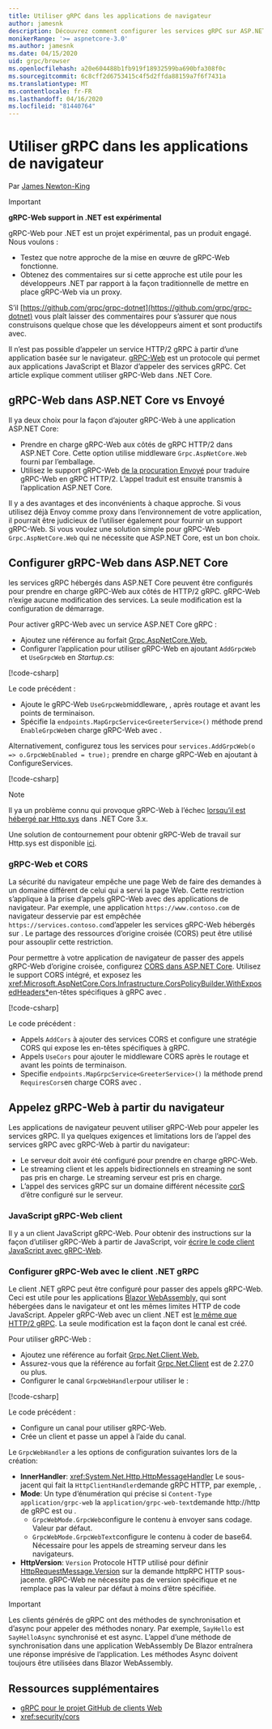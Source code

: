 ```yaml
---
title: Utiliser gRPC dans les applications de navigateur
author: jamesnk
description: Découvrez comment configurer les services gRPC sur ASP.NET Core pour être callable à partir d’applications de navigateur utilisant gRPC-Web.
monikerRange: '>= aspnetcore-3.0'
ms.author: jamesnk
ms.date: 04/15/2020
uid: grpc/browser
ms.openlocfilehash: a20e604488b1fb919f18932599ba690bfa308f0c
ms.sourcegitcommit: 6c8cff2d6753415c4f5d2ffda88159a7f6f7431a
ms.translationtype: MT
ms.contentlocale: fr-FR
ms.lasthandoff: 04/16/2020
ms.locfileid: "81440764"
---
```

# <a name="use-grpc-in-browser-apps"></a>Utiliser gRPC dans les applications de navigateur

Par [James Newton-King](https://twitter.com/jamesnk)

> [!IMPORTANT]
> **gRPC-Web support in .NET est expérimental**
>
> gRPC-Web pour .NET est un projet expérimental, pas un produit engagé. Nous voulons :
>
> * Testez que notre approche de la mise en œuvre de gRPC-Web fonctionne.
> * Obtenez des commentaires sur si cette approche est utile pour les développeurs .NET par rapport à la façon traditionnelle de mettre en place gRPC-Web via un proxy.
>
> S’il [https://github.com/grpc/grpc-dotnet](https://github.com/grpc/grpc-dotnet) vous plaît laisser des commentaires pour s’assurer que nous construisons quelque chose que les développeurs aiment et sont productifs avec.

Il n’est pas possible d’appeler un service HTTP/2 gRPC à partir d’une application basée sur le navigateur. [gRPC-Web](https://github.com/grpc/grpc/blob/master/doc/PROTOCOL-WEB.md) est un protocole qui permet aux applications JavaScript et Blazor d’appeler des services gRPC. Cet article explique comment utiliser gRPC-Web dans .NET Core.

## <a name="grpc-web-in-aspnet-core-vs-envoy"></a>gRPC-Web dans ASP.NET Core vs Envoyé

Il ya deux choix pour la façon d’ajouter gRPC-Web à une application ASP.NET Core:

* Prendre en charge gRPC-Web aux côtés de gRPC HTTP/2 dans ASP.NET Core. Cette option utilise middleware `Grpc.AspNetCore.Web` fourni par l’emballage.
* Utilisez le support gRPC-Web [de la procuration Envoyé](https://www.envoyproxy.io/) pour traduire gRPC-Web en gRPC HTTP/2. L’appel traduit est ensuite transmis à l’application ASP.NET Core.

Il y a des avantages et des inconvénients à chaque approche. Si vous utilisez déjà Envoy comme proxy dans l’environnement de votre application, il pourrait être judicieux de l’utiliser également pour fournir un support gRPC-Web. Si vous voulez une solution simple pour gRPC-Web `Grpc.AspNetCore.Web` qui ne nécessite que ASP.NET Core, est un bon choix.

## <a name="configure-grpc-web-in-aspnet-core"></a>Configurer gRPC-Web dans ASP.NET Core

les services gRPC hébergés dans ASP.NET Core peuvent être configurés pour prendre en charge gRPC-Web aux côtés de HTTP/2 gRPC. gRPC-Web n’exige aucune modification des services. La seule modification est la configuration de démarrage.

Pour activer gRPC-Web avec un service ASP.NET Core gRPC :

* Ajoutez une référence au forfait [Grpc.AspNetCore.Web.](https://www.nuget.org/packages/Grpc.AspNetCore.Web)
* Configurer l’application pour utiliser gRPC-Web en ajoutant `AddGrpcWeb` et `UseGrpcWeb` en *Startup.cs*:

[!code-csharp[](~/grpc/browser/sample/Startup.cs?name=snippet_1&highlight=10,14)]

Le code précédent :

* Ajoute le gRPC-Web `UseGrpcWeb`middleware, , après routage et avant les points de terminaison.
* Spécifie la `endpoints.MapGrpcService<GreeterService>()` méthode prend `EnableGrpcWeb`en charge gRPC-Web avec . 

Alternativement, configurez tous les services pour `services.AddGrpcWeb(o => o.GrpcWebEnabled = true);` prendre en charge gRPC-Web en ajoutant à ConfigureServices.

[!code-csharp[](~/grpc/browser/sample/AllServicesSupportExample_Startup.cs?name=snippet_1&highlight=6,13)]

> [!NOTE]
> Il ya un problème connu qui provoque gRPC-Web à l’échec [lorsqu’il est hébergé par Http.sys](xref:fundamentals/servers/httpsys) dans .NET Core 3.x.
>
> Une solution de contournement pour obtenir gRPC-Web de travail sur Http.sys est disponible [ici](https://github.com/grpc/grpc-dotnet/issues/853#issuecomment-610078202).

### <a name="grpc-web-and-cors"></a>gRPC-Web et CORS

La sécurité du navigateur empêche une page Web de faire des demandes à un domaine différent de celui qui a servi la page Web. Cette restriction s’applique à la prise d’appels gRPC-Web avec des applications de navigateur. Par exemple, une application `https://www.contoso.com` de navigateur desservie par est empêchée `https://services.contoso.com`d’appeler les services gRPC-Web hébergés sur . Le partage des ressources d’origine croisée (CORS) peut être utilisé pour assouplir cette restriction.

Pour permettre à votre application de navigateur de passer des appels gRPC-Web d’origine croisée, configurez [CORS dans ASP.NET Core](xref:security/cors). Utilisez le support CORS intégré, et exposez les <xref:Microsoft.AspNetCore.Cors.Infrastructure.CorsPolicyBuilder.WithExposedHeaders*>en-têtes spécifiques à gRPC avec .

[!code-csharp[](~/grpc/browser/sample/CORS_Startup.cs?name=snippet_1&highlight=5-11,19,24)]

Le code précédent :

* Appels `AddCors` à ajouter des services CORS et configure une stratégie CORS qui expose les en-têtes spécifiques à gRPC.
* Appels `UseCors` pour ajouter le middleware CORS après le routage et avant les points de terminaison.
* Specifie `endpoints.MapGrpcService<GreeterService>()` la méthode prend `RequiresCors`en charge CORS avec .

## <a name="call-grpc-web-from-the-browser"></a>Appelez gRPC-Web à partir du navigateur

Les applications de navigateur peuvent utiliser gRPC-Web pour appeler les services gRPC. Il ya quelques exigences et limitations lors de l’appel des services gRPC avec gRPC-Web à partir du navigateur:

* Le serveur doit avoir été configuré pour prendre en charge gRPC-Web.
* Le streaming client et les appels bidirectionnels en streaming ne sont pas pris en charge. Le streaming serveur est pris en charge.
* L’appel des services gRPC sur un domaine différent nécessite [corS](xref:security/cors) d’être configuré sur le serveur.

### <a name="javascript-grpc-web-client"></a>JavaScript gRPC-Web client

Il y a un client JavaScript gRPC-Web. Pour obtenir des instructions sur la façon d’utiliser gRPC-Web à partir de JavaScript, voir [écrire le code client JavaScript avec gRPC-Web](https://github.com/grpc/grpc-web/tree/master/net/grpc/gateway/examples/helloworld#write-client-code).

### <a name="configure-grpc-web-with-the-net-grpc-client"></a>Configurer gRPC-Web avec le client .NET gRPC

Le client .NET gRPC peut être configuré pour passer des appels gRPC-Web. Ceci est utile pour les applications [Blazor WebAssembly,](xref:blazor/index#blazor-webassembly) qui sont hébergées dans le navigateur et ont les mêmes limites HTTP de code JavaScript. Appeler gRPC-Web avec un client .NET est [le même que HTTP/2 gRPC](xref:grpc/client). La seule modification est la façon dont le canal est créé.

Pour utiliser gRPC-Web :

* Ajoutez une référence au forfait [Grpc.Net.Client.Web.](https://www.nuget.org/packages/Grpc.Net.Client.Web)
* Assurez-vous que la référence au forfait [Grpc.Net.Client](https://www.nuget.org/packages/Grpc.Net.Client) est de 2.27.0 ou plus.
* Configurer le canal `GrpcWebHandler`pour utiliser le :

[!code-csharp[](~/grpc/browser/sample/Handler.cs?name=snippet_1)]

Le code précédent :

* Configure un canal pour utiliser gRPC-Web.
* Crée un client et passe un appel à l’aide du canal.

Le `GrpcWebHandler` a les options de configuration suivantes lors de la création:

* **InnerHandler**: <xref:System.Net.Http.HttpMessageHandler> Le sous-jacent qui fait la `HttpClientHandler`demande gRPC HTTP, par exemple, .
* **Mode**: Un type d’énumération qui précise si `Content-Type` `application/grpc-web` la `application/grpc-web-text`demande http://http de gRPC est ou .
    * `GrpcWebMode.GrpcWeb`configure le contenu à envoyer sans codage. Valeur par défaut.
    * `GrpcWebMode.GrpcWebText`configure le contenu à coder de base64. Nécessaire pour les appels de streaming serveur dans les navigateurs.
* **HttpVersion**: `Version` Protocole HTTP utilisé pour définir [HttpRequestMessage.Version](xref:System.Net.Http.HttpRequestMessage.Version) sur la demande httpRPC HTTP sous-jacente. gRPC-Web ne nécessite pas de version spécifique et ne remplace pas la valeur par défaut à moins d’être spécifiée.

> [!IMPORTANT]
> Les clients générés de gRPC ont des méthodes de synchronisation et d’async pour appeler des méthodes nonary. Par exemple, `SayHello` est `SayHelloAsync` synchronisé et est async. L’appel d’une méthode de synchronisation dans une application WebAssembly De Blazor entraînera une réponse imprésive de l’application. Les méthodes Async doivent toujours être utilisées dans Blazor WebAssembly.

## <a name="additional-resources"></a>Ressources supplémentaires

* [gRPC pour le projet GitHub de clients Web](https://github.com/grpc/grpc-web)
* <xref:security/cors>
